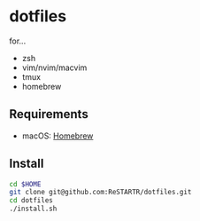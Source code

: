 # dotfiles

for...

- zsh
- vim/nvim/macvim
- tmux
- homebrew

## Requirements

- macOS: [Homebrew](https://brew.sh)

## Install

```bash
cd $HOME
git clone git@github.com:ReSTARTR/dotfiles.git
cd dotfiles
./install.sh
```


